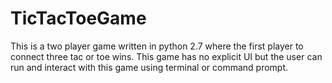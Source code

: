 # TicTacToeGame
This is a two player game written in python 2.7 where the first player to connect three tac or toe wins. This game has no explicit UI but the user can run and interact with this game using terminal or command prompt.
